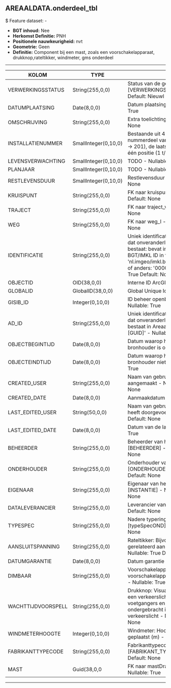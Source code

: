 ﻿## AREAALDATA.onderdeel_tbl

$ Feature dataset: -

* __BGT inhoud:__ Nee
* __Herkomst Definitie:__ PNH
* __Positionele nauwkeurigheid:__ nvt
* __Geometrie:__ Geen
* __Definitie:__ Component bij een mast, zoals een voorschakelapparaat, drukknop,rateltikker, windmeter, gms onderdeel


***

|KOLOM                               |TYPE                |DEFINITIE|
|------                              |----                |-----    |
|VERWERKINGSSTATUS                   |String(255,0,0)     |Status van de gegevens, keuzelijst [VERWERKINGSSTATUS] - Nullable: False Default: Nieuwl|
|DATUMPLAATSING                      |Date(8,0,0)         |Datum plaatsing installatie - Nullable: True|
|OMSCHRIJVING                        |String(255,0,0)     |Extra toelichting - Nullable: True Default: None|
|INSTALLATIENUMMER                   |SmallInteger(0,10,0)|Bestaande uit 4 cijfers: de eerste drie het nummerdeel van het wegnummer (N201 -> 201), de laatste een volgnummer van één positie (1 t/m 9) - Nullable: True|
|LEVENSVERWACHTING                   |SmallInteger(0,10,0)|TODO - Nullable: True|
|PLANJAAR                            |SmallInteger(0,10,0)|TODO - Nullable: True|
|RESTLEVENSDUUR                      |SmallInteger(0,10,0)|Restlevensduur - Nullable: True Default: None|
|KRUISPUNT                           |String(255,0,0)     |FK naar kruispunt_p - Nullable: True Default: None|
|TRAJECT                             |String(255,0,0)     |FK naar traject_v - Nullable: True Default: None|
|WEG                                 |String(255,0,0)     |FK naar weg_l - Nullable: True Default: None|
|IDENTIFICATIE                       |String(255,0,0)      |Uniek identificatienummer voor het object dat onveranderlijk is zolang het object bestaat: bevat indien van toepassing BGT/IMKL ID in format 'nl.imgeo/imkl.bronhouderscode.LokaalID' of anders: '00000'.LokaalID - Nullable: True Default: None|
|OBJECTID                            |OID(38,0,0)        |Interne ID ArcGIS - Nullable: False|
|GLOBALID                            |GlobalID(38,0,0)   |Global Unique Identifier - Nullable: False|
|GISIB_ID                            |Integer(0,10,0)    |ID beheer openbare ruimte (GISIB) - Nullable: True|
|AD_ID                               |String(255,0,0)    |Uniek identificatienummer voor het object dat onveranderlijk is zolang het object bestaat in Areaaldata: in format 'AD.[GUID]' - Nullable: False Default: None|
|OBJECTBEGINTIJD                     |Date(8,0,0)        |Datum waarop het object bij de bronhouder is ontstaan - Nullable: True|
|OBJECTEINDTIJD                      |Date(8,0,0)        |Datum waarop het object bij de bronhouder niet meer geldig is - Nullable: True|
|CREATED_USER                        |String(255,0,0)    |Naam van gebruiker die de rij heeft aangemaakt - Nullable: True Default: None|
|CREATED_DATE                        |Date(8,0,0)        |Aanmaakdatum - Nullable: True|
|LAST_EDITED_USER                    |String(50,0,0)     |Naam van gebruiker die de laatste mutatie heeft doorgevoerd - Nullable: True Default: None|
|LAST_EDITED_DATE                    |Date(8,0,0)        |Datum van de laatste mutatie - Nullable: True|
|BEHEERDER                           |String(255,0,0)    |Beheerder van het object, keuzelijst [BEHEERDER] - Nullable: True Default: None|
|ONDERHOUDER                         |String(255,0,0)    |Onderhouder van het object, keuzelijst [ONDERHOUDER] - Nullable: True Default: None|
|EIGENAAR                            |String(255,0,0)    |Eigenaar van het object, keuzelijst [INSTANTIE] - Nullable: True Default: None| 
|DATALEVERANCIER                     |String(255,0,0)    |Leverancier van de data - Nullable: True Default: None|
|TYPESPEC                            |String(255,0,0)     |Nadere typering van het object, keuzelijst [typeSpecOND] - Nullable: True Default: None|
|AANSLUITSPANNING                    |String(255,0,0)     |Rateltikker: Bijvoorbeeld 40V of 220 V (is gerelateerd aan de lamp-spanning)- Nullable: True Default: None|
|DATUMGARANTIE                       |Date(8,0,0)         |Datum garantie - Nullable: True|
|DIMBAAR                             |String(255,0,0)     |Voorschakelapparaat: Bevat het voorschakelapparaat een dimvoorziening - Nullable: True Default: None|
|WACHTTIJDVOORSPELL                  |String(255,0,0)     |Drukknop: Visualiseert de wachttijd voor een verkeerslicht (met name voor voetgangers en fietsers), meestal ondergebracht in drukknop of verkeerslicht - Nullable: True Default: None|
|WINDMETERHOOGTE                     |Integer(0,10,0)     |Windmeter: Hoogte waarop de windmeter geplaatst (m) - Nullable: True|
|FABRIKANTTYPECODE                   |String(255,0,0)     |Fabrikanttypecode, keuzelijst [FABRIKANT_TYPECODE] - Nullable: True Default: None|
|MAST                                |Guid(38,0,0         |FK naar mastDraagconstructie_p - Nullable: True|



***

